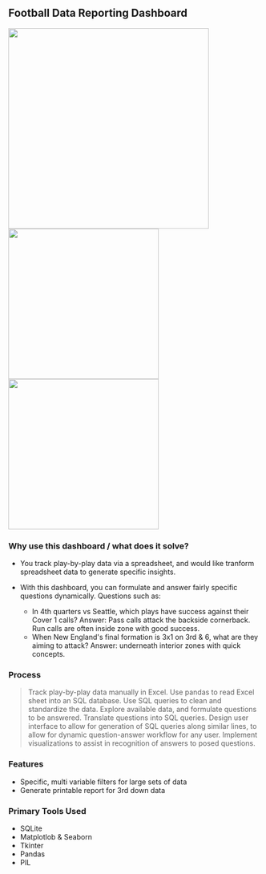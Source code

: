 ## Football Data Reporting Dashboard

<img src="https://i.gyazo.com/9ce330c34fcefa5cf6b1046a38f2f554.png " width="400">

<img src="https://i.gyazo.com/a639a9a1556cea884af232a4199c6841.png " width="300">

<img src="https://i.gyazo.com/00e5024f5ee7dfd2fba3f000fc5144c7.png " width="300">

### Why use this dashboard / what does it solve?
* You track play-by-play data via a spreadsheet, and would like tranform spreadsheet data to generate specific insights.

* With this dashboard, you can formulate and answer fairly specific questions dynamically. Questions such as:
  - In 4th quarters vs Seattle, which plays have success against their Cover 1 calls?
    Answer: Pass calls attack the backside cornerback. Run calls are often inside zone with good success. 
  - When New England's final formation is 3x1 on 3rd & 6, what are they aiming to attack? 
    Answer: underneath interior zones with quick concepts.

### Process
> Track play-by-play data manually in Excel.
> Use pandas to read Excel sheet into an SQL database.
> Use SQL queries to clean and standardize the data.
> Explore available data, and formulate questions to be answered.
> Translate questions into SQL queries.
> Design user interface to allow for generation of SQL queries along similar lines, to allow for dynamic question-answer workflow for any user.
> Implement visualizations to assist in recognition of answers to posed questions. 


### Features
* Specific, multi variable filters for large sets of data
* Generate printable report for 3rd down data

### Primary Tools Used
* SQLite
* Matplotlob & Seaborn
* Tkinter
* Pandas
* PIL
